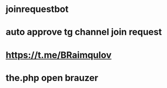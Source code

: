 # joinrequestbot 
# auto approve tg channel join request
# https://t.me/BRaimqulov
# the.php open brauzer
